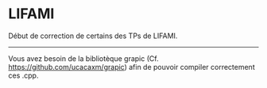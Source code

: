 # LIFAMI

Début de correction de certains des TPs de LIFAMI.

---

Vous avez besoin de la bibliotèque grapic (Cf. https://github.com/ucacaxm/grapic) afin de pouvoir compiler correctement ces .cpp.
